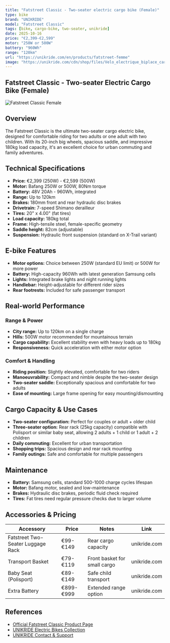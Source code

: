 ```yaml
---
title: "Fatstreet Classic - Two-seater electric cargo bike (Female)"
type: bike
brand: "UNIKRIDE"
model: "Fatstreet Classic"
tags: [bike, cargo-bike, two-seater, unikride]
date: 2025-10-16
price: "€2,399-€2,599"
motor: "250W or 500W"
battery: "960Wh"
range: "120km"
url: "https://unikride.com/en/products/fatstreet-femme"
image: "https://unikride.com/cdn/shop/files/Velo_electrique_biplace_cargo_Paris.jpg"
---
```


## Fatstreet Classic - Two-seater Electric Cargo Bike (Female)

![Fatstreet Classic Female](https://unikride.com/cdn/shop/files/Velo_electrique_biplace_cargo_Paris.jpg)

## Overview

The Fatstreet Classic is the ultimate two-seater cargo electric bike, designed for comfortable riding for two adults or one adult with two children. With its 20-inch big wheels, spacious saddle, and impressive 180kg load capacity, it's an excellent choice for urban commuting and family adventures.

## Technical Specifications

<!-- BIKE_SPECS_TABLE_START -->
<!-- BIKE_SPECS_TABLE_END -->

- **Price:** €2,399 (250W) - €2,599 (500W)
- **Motor:** Bafang 250W or 500W, 80Nm torque
- **Battery:** 48V 20Ah - 960Wh, integrated
- **Range:** Up to 120km
- **Brakes:** 180mm front and rear hydraulic disc brakes
- **Drivetrain:** 7-speed Shimano derailleur
- **Tires:** 20" x 4.00" (fat tires)
- **Load capacity:** 180kg total
- **Frame:** High-tensile steel, female-specific geometry
- **Saddle height:** 82cm (adjustable)
- **Suspension:** Hydraulic front suspension (standard on X-Trail variant)

## E-bike Features

- **Motor options:** Choice between 250W (standard EU limit) or 500W for more power
- **Battery:** High-capacity 960Wh with latest generation Samsung cells
- **Lights:** Integrated brake lights and night running lights
- **Handlebar:** Height-adjustable for different rider sizes
- **Rear footrests:** Included for safe passenger transport

## Real-world Performance

### Range & Power

- **City range:** Up to 120km on a single charge
- **Hills:** 500W motor recommended for mountainous terrain
- **Cargo capability:** Excellent stability even with heavy loads up to 180kg
- **Responsiveness:** Quick acceleration with either motor option

### Comfort & Handling

- **Riding position:** Slightly elevated, comfortable for two riders
- **Manoeuvrability:** Compact and nimble despite the two-seater design
- **Two-seater saddle:** Exceptionally spacious and comfortable for two adults
- **Ease of mounting:** Large frame opening for easy mounting/dismounting

## Cargo Capacity & Use Cases

- **Two-seater configuration:** Perfect for couples or adult + older child
- **Three-seater option:** Rear rack (25kg capacity) compatible with Polisport or similar baby seat, allowing 2 adults + 1 child or 1 adult + 2 children
- **Daily commuting:** Excellent for urban transportation
- **Shopping trips:** Spacious design and rear rack mounting
- **Family outings:** Safe and comfortable for multiple passengers

## Maintenance

- **Battery:** Samsung cells, standard 500-1000 charge cycles lifespan
- **Motor:** Bafang motor, sealed and low-maintenance
- **Brakes:** Hydraulic disc brakes, periodic fluid check required
- **Tires:** Fat tires need regular pressure checks due to larger volume

## Accessories & Pricing

| Accessory                         | Price     | Notes                        | Link         |
| --------------------------------- | --------- | ---------------------------- | ------------ |
| Fatstreet Two-Seater Luggage Rack | €99-€149  | Rear cargo capacity          | unikride.com |
| Transport Basket                  | €79-€119  | Front basket for small cargo | unikride.com |
| Baby Seat (Polisport)             | €89-€149  | Safe child transport         | unikride.com |
| Extra Battery                     | €899-€999 | Extended range option        | unikride.com |

## References

- [Official Fatstreet Classic Product Page](https://unikride.com/en/products/fatstreet-femme)
- [UNIKRIDE Electric Bikes Collection](https://unikride.com/en/collections/velos-electriques)
- [UNIKRIDE Contact & Support](https://unikride.com/en/pages/contact)
